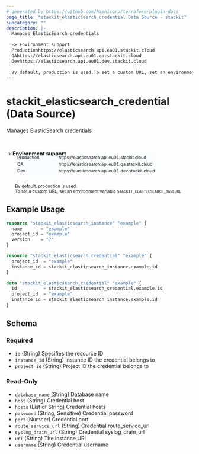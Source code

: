 ```yaml
---
# generated by https://github.com/hashicorp/terraform-plugin-docs
page_title: "stackit_elasticsearch_credential Data Source - stackit"
subcategory: ""
description: |-
  Manages ElasticSearch credentials
  
  -> Environment support
  Productionhttps://elasticsearch.api.eu01.stackit.cloud
  QAhttps://elasticsearch.api.eu01.qa.stackit.cloud
  Devhttps://elasticsearch.api.eu01.dev.stackit.cloud
  
  By default, production is used.To set a custom URL, set an environment variable STACKITELASTICSEARCHBASEURL
---
```


# stackit_elasticsearch_credential (Data Source)

Manages ElasticSearch credentials

<br />

-> __Environment support__<br /><table style='border-collapse: separate; border-spacing: 0px; margin-top:-20px; margin-left: 24px; font-size: smaller;'>
<tr><td style='width: 100px; background: #fbfcff; border: none;'>Production</td><td style='background: #fbfcff; border: none;'>https://elasticsearch.api.eu01.stackit.cloud</td></tr>
<tr><td style='background: #fbfcff; border: none;'>QA</td><td style='background: #fbfcff; border: none;'>https://elasticsearch.api.eu01.qa.stackit.cloud</td></tr>
<tr><td style='background: #fbfcff; border: none;'>Dev</td><td style='background: #fbfcff; border: none;'>https://elasticsearch.api.eu01.dev.stackit.cloud</td></tr>
</table><br />
<small style='margin-left: 24px; margin-top: -5px; display: inline-block;'><a href="https://registry.terraform.io/providers/SchwarzIT/stackit/latest/docs#environment">By default</a>, production is used.<br />To set a custom URL, set an environment variable <code>STACKIT_ELASTICSEARCH_BASEURL</code></small>

## Example Usage

```terraform
resource "stackit_elasticsearch_instance" "example" {
  name       = "example"
  project_id = "example"
  version    = "7"
}

resource "stackit_elasticsearch_credential" "example" {
  project_id  = "example"
  instance_id = stackit_elasticsearch_instance.example.id
}

data "stackit_elasticsearch_credential" "example" {
  id          = stackit_elasticsearch_credential.example.id
  project_id  = "example"
  instance_id = stackit_elasticsearch_instance.example.id
}
```

<!-- schema generated by tfplugindocs -->
## Schema

### Required

- `id` (String) Specifies the resource ID
- `instance_id` (String) Instance ID the credential belongs to
- `project_id` (String) Project ID the credential belongs to

### Read-Only

- `database_name` (String) Database name
- `host` (String) Credential host
- `hosts` (List of String) Credential hosts
- `password` (String, Sensitive) Credential password
- `port` (Number) Credential port
- `route_service_url` (String) Credential route_service_url
- `syslog_drain_url` (String) Credential syslog_drain_url
- `uri` (String) The instance URI
- `username` (String) Credential username


